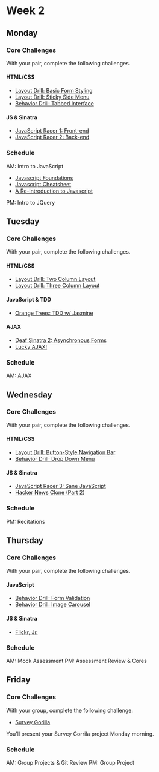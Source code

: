 # Week 2

## Monday

### Core Challenges
With your pair, complete the following challenges.

#### HTML/CSS
- [Layout Drill: Basic Form Styling](../../../layout-drill-basic-form-styling-challenge)
- [Layout Drill: Sticky Side Menu](../../../layout-drill-sticky-side-menu-challenge)
- [Behavior Drill: Tabbed Interface](../../../behavior-drill-tabbed-interface-challenge)

#### JS & Sinatra

- [JavaScript Racer 1: Front-end](../../../javascript-racer-1-front-end-challenge)
- [JavaScript Racer 2: Back-end](../../../javascript-racer-2-back-end-challenge)

### Schedule
AM: Intro to JavaScript
- [Javascript Foundations](http://teamtreehouse.com/library/javascript-foundations)
- [Javascript Cheatsheet](http://wps.aw.com/wps/media/objects/2234/2287950/javascript_refererence.pdf)
- [A Re-introduction to Javascript](https://developer.mozilla.org/en-US/docs/Web/JavaScript/A_re-introduction_to_JavaScript)

PM: Intro to JQuery


## Tuesday

### Core Challenges
With your pair, complete the following challenges.

#### HTML/CSS
- [Layout Drill: Two Column Layout](../../../layout-drill-two-column-layout-challenge)
- [Layout Drill: Three Column Layout](../../../layout-drill-three-column-layout-challenge)

#### JavaScript & TDD
- [Orange Trees: TDD w/ Jasmine](../../../orange-jasmine-challenge)

#### AJAX
- [Deaf Sinatra 2: Asynchronous Forms](../../../deaf-sinatra-2-asynchronous-forms-challenge)
- [Lucky AJAX!](../../../lucky-ajax-challenge)

### Schedule
AM: AJAX


## Wednesday

### Core Challenges
With your pair, complete the following challenges.

#### HTML/CSS
- [Layout Drill: Button-Style Navigation Bar](../../../layout-drill-button-style-navigation-bar-challenge)
- [Behavior Drill: Drop Down Menu](../../../behavior-drill-drop-down-menu-challenge)

#### JS & Sinatra

- [JavaScript Racer 3: Sane JavaScript](../../../javascript-racer-3-sane-javascript-challenge)
- [Hacker News Clone (Part 2)](../../../hacker-news-clone-part-2-challenge)

### Schedule
PM: Recitations


## Thursday

### Core Challenges
With your pair, complete the following challenges.

#### JavaScript
- [Behavior Drill: Form Validation](../../../behavior-drill-form-validation-challenge)
- [Behavior Drill: Image Carousel](../../../behavior-drill-image-carousel-challenge)

#### JS & Sinatra
- [Flickr, Jr.](../../../flickr-jr-challenge)

### Schedule
AM: Mock Assessment
PM: Assessment Review & Cores


## Friday

### Core Challenges
With your group, complete the following challenge:

- [Survey Gorilla](../../../survey-gorilla-challenge)

You'll present your Survey Gorrila project Monday morning.

### Schedule
AM: Group Projects & Git Review
PM: Group Project
